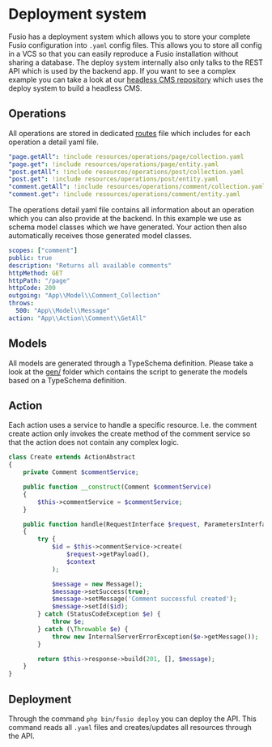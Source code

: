 
# Deployment system

Fusio has a deployment system which allows you to store your complete Fusio configuration into `.yaml` config files.
This allows you to store all config in a VCS so that you can easily reproduce a Fusio installation without sharing a
database. The deploy system internally also only talks to the REST API which is used by the backend app. If you want to
see a complex example you can take a look at our [headless CMS repository](https://github.com/apioo/fusio-sample-cms)
which uses the deploy system to build a headless CMS.

## Operations

All operations are stored in dedicated [routes](https://github.com/apioo/fusio-sample-cms/blob/master/resources/operations.yaml)
file which includes for each operation a detail yaml file.

```yaml
"page.getAll": !include resources/operations/page/collection.yaml
"page.get": !include resources/operations/page/entity.yaml
"post.getAll": !include resources/operations/post/collection.yaml
"post.get": !include resources/operations/post/entity.yaml
"comment.getAll": !include resources/operations/comment/collection.yaml
"comment.get": !include resources/operations/comment/entity.yaml
```

The operations detail yaml file contains all information about an operation which you can also provide at the backend.
In this example we use as schema model classes which we have generated. Your action then also automatically receives
those generated model classes.

```yaml
scopes: ["comment"]
public: true
description: "Returns all available comments"
httpMethod: GET
httpPath: "/page"
httpCode: 200
outgoing: "App\\Model\\Comment_Collection"
throws:
  500: "App\\Model\\Message"
action: "App\\Action\\Comment\\GetAll"
```

## Models

All models are generated through a TypeSchema definition. Please take a look at the [gen/](https://github.com/apioo/fusio-sample-cms/tree/master/gen)
folder which contains the script to generate the models based on a TypeSchema definition.

## Action

Each action uses a service to handle a specific resource. I.e. the comment create action only invokes the create method
of the comment service so that the action does not contain any complex logic.

```php
class Create extends ActionAbstract
{
    private Comment $commentService;

    public function __construct(Comment $commentService)
    {
        $this->commentService = $commentService;
    }

    public function handle(RequestInterface $request, ParametersInterface $configuration, ContextInterface $context)
    {
        try {
            $id = $this->commentService->create(
                $request->getPayload(),
                $context
            );

            $message = new Message();
            $message->setSuccess(true);
            $message->setMessage('Comment successful created');
            $message->setId($id);
        } catch (StatusCodeException $e) {
            throw $e;
        } catch (\Throwable $e) {
            throw new InternalServerErrorException($e->getMessage());
        }

        return $this->response->build(201, [], $message);
    }
}
```

## Deployment

Through the command `php bin/fusio deploy` you can deploy the API. This command reads all `.yaml` files and
creates/updates all resources through the API.

